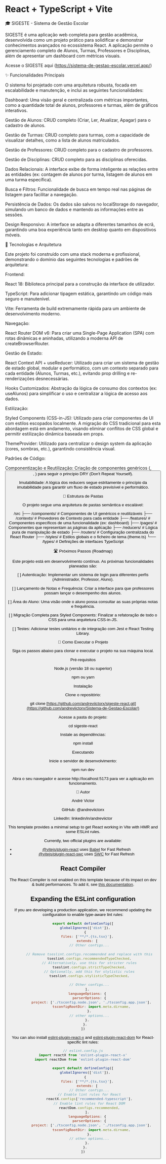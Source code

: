 # React + TypeScript + Vite
🎓 SIGESTE - Sistema de Gestão Escolar

SIGESTE é uma aplicação web completa para gestão acadêmica, desenvolvida como um projeto prático para solidificar e demonstrar conhecimentos avançados no ecossistema React. A aplicação permite o gerenciamento completo de Alunos, Turmas, Professores e Disciplinas, além de apresentar um dashboard com métricas visuais.

Acesse o SIGESTE aqui
(https://sistema-de-gestao-escolar.vercel.app/)

✨ Funcionalidades Principais

O sistema foi projetado com uma arquitetura robusta, focada em escalabilidade e manutenção, e inclui as seguintes funcionalidades:

Dashboard: Uma visão geral e centralizada com métricas importantes, como a quantidade total de alunos, professores e turmas, além de gráficos interativos.

Gestão de Alunos: CRUD completo (Criar, Ler, Atualizar, Apagar) para o cadastro de alunos.

Gestão de Turmas: CRUD completo para turmas, com a capacidade de visualizar detalhes, como a lista de alunos matriculados.

Gestão de Professores: CRUD completo para o cadastro de professores.

Gestão de Disciplinas: CRUD completo para as disciplinas oferecidas.

Dados Relacionais: A interface exibe de forma inteligente as relações entre as entidades (ex: contagem de alunos por turma, listagem de alunos em uma turma específica).

Busca e Filtros: Funcionalidade de busca em tempo real nas páginas de listagem para facilitar a navegação.

Persistência de Dados: Os dados são salvos no localStorage do navegador, simulando um banco de dados e mantendo as informações entre as sessões.

Design Responsivo: A interface se adapta a diferentes tamanhos de ecrã, garantindo uma boa experiência tanto em desktop quanto em dispositivos móveis.

🚀 Tecnologias e Arquitetura

Este projeto foi construído com uma stack moderna e profissional, demonstrando o domínio das seguintes tecnologias e padrões de arquitetura:

Frontend:

React 18: Biblioteca principal para a construção da interface de utilizador.

TypeScript: Para adicionar tipagem estática, garantindo um código mais seguro e manutenível.

Vite: Ferramenta de build extremamente rápida para um ambiente de desenvolvimento moderno.

Navegação:

React Router DOM v6: Para criar uma Single-Page Application (SPA) com rotas dinâmicas e aninhadas, utilizando a moderna API de createBrowserRouter.

Gestão de Estado:

React Context API + useReducer: Utilizado para criar um sistema de gestão de estado global, modular e performático, com um contexto separado para cada entidade (Alunos, Turmas, etc.), evitando prop drilling e re-renderizações desnecessárias.

Hooks Customizados: Abstração da lógica de consumo dos contextos (ex: useAlunos) para simplificar o uso e centralizar a lógica de acesso aos dados.

Estilização:

Styled Components (CSS-in-JS): Utilizado para criar componentes de UI com estilos escopados localmente. A migração do CSS tradicional para esta abordagem está em andamento, visando eliminar conflitos de CSS global e permitir estilização dinâmica baseada em props.

ThemeProvider: Utilizado para centralizar o design system da aplicação (cores, sombras, etc.), garantindo consistência visual.

Padrões de Código:

Componentização e Reutilização: Criação de componentes genéricos (<Table />, <Button />, <Card />) para seguir o princípio DRY (Don't Repeat Yourself).

Imutabilidade: A lógica dos reducers segue estritamente o princípio da imutabilidade para garantir um fluxo de estado previsível e performático.

📂 Estrutura de Pastas

O projeto segue uma arquitetura de pastas semântica e escalável:

/src
├── /components/      # Componentes de UI genéricos e reutilizáveis
├── /contexts/        # Provedores de Contexto para cada entidade
├── /features/        # Componentes específicos de uma funcionalidade (ex: dashboard)
├── /pages/           # Componentes que representam as páginas da aplicação
├── /reducers/        # Lógica pura de manipulação de estado
├── /routers/         # Configuração centralizada do React Router
├── /styles/          # Estilos globais e o ficheiro de tema (theme.ts)
└── /types/           # Definições de interfaces TypeScript


🛣️ Próximos Passos (Roadmap)

Este projeto está em desenvolvimento contínuo. As próximas funcionalidades planeadas são:

[ ] Autenticação: Implementar um sistema de login para diferentes perfis (Administrador, Professor, Aluno).

[ ] Lançamento de Notas e Frequência: Criar a interface para que professores possam lançar o desempenho dos alunos.

[ ] Área do Aluno: Uma visão onde o aluno possa consultar as suas próprias notas e frequência.

[ ] Migração Completa para Styled Components: Finalizar a refatoração de todo o CSS para uma arquitetura CSS-in-JS.

[ ] Testes: Adicionar testes unitários e de integração com Jest e React Testing Library.

🏁 Como Executar o Projeto

Siga os passos abaixo para clonar e executar o projeto na sua máquina local.

Pré-requisitos

Node.js (versão 18 ou superior)

npm ou yarn

Instalação

Clone o repositório:

git clone [https://github.com/andreviictorx/sigeste-react.git](https://github.com/andreviictorx/Sistema-de-Gestao-Escolar/)


Acesse a pasta do projeto:

cd sigeste-react


Instale as dependências:

npm install


Executando

Inicie o servidor de desenvolvimento:

npm run dev


Abra o seu navegador e acesse http://localhost:5173 para ver a aplicação em funcionamento.

👤 Autor

André Victor

GitHub: @andreviictorx

LinkedIn: linkedin/in/andreviictor






This template provides a minimal setup to get React working in Vite with HMR and some ESLint rules.

Currently, two official plugins are available:

- [@vitejs/plugin-react](https://github.com/vitejs/vite-plugin-react/blob/main/packages/plugin-react) uses [Babel](https://babeljs.io/) for Fast Refresh
- [@vitejs/plugin-react-swc](https://github.com/vitejs/vite-plugin-react/blob/main/packages/plugin-react-swc) uses [SWC](https://swc.rs/) for Fast Refresh

## React Compiler

The React Compiler is not enabled on this template because of its impact on dev & build performances. To add it, see [this documentation](https://react.dev/learn/react-compiler/installation).

## Expanding the ESLint configuration

If you are developing a production application, we recommend updating the configuration to enable type-aware lint rules:

```js
export default defineConfig([
  globalIgnores(['dist']),
  {
    files: ['**/*.{ts,tsx}'],
    extends: [
      // Other configs...

      // Remove tseslint.configs.recommended and replace with this
      tseslint.configs.recommendedTypeChecked,
      // Alternatively, use this for stricter rules
      tseslint.configs.strictTypeChecked,
      // Optionally, add this for stylistic rules
      tseslint.configs.stylisticTypeChecked,

      // Other configs...
    ],
    languageOptions: {
      parserOptions: {
        project: ['./tsconfig.node.json', './tsconfig.app.json'],
        tsconfigRootDir: import.meta.dirname,
      },
      // other options...
    },
  },
])
```

You can also install [eslint-plugin-react-x](https://github.com/Rel1cx/eslint-react/tree/main/packages/plugins/eslint-plugin-react-x) and [eslint-plugin-react-dom](https://github.com/Rel1cx/eslint-react/tree/main/packages/plugins/eslint-plugin-react-dom) for React-specific lint rules:

```js
// eslint.config.js
import reactX from 'eslint-plugin-react-x'
import reactDom from 'eslint-plugin-react-dom'

export default defineConfig([
  globalIgnores(['dist']),
  {
    files: ['**/*.{ts,tsx}'],
    extends: [
      // Other configs...
      // Enable lint rules for React
      reactX.configs['recommended-typescript'],
      // Enable lint rules for React DOM
      reactDom.configs.recommended,
    ],
    languageOptions: {
      parserOptions: {
        project: ['./tsconfig.node.json', './tsconfig.app.json'],
        tsconfigRootDir: import.meta.dirname,
      },
      // other options...
    },
  },
])
```
